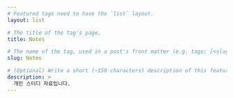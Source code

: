 ```yaml
---
# Featured tags need to have the `list` layout.
layout: list

# The title of the tag's page.
title: Notes

# The name of the tag, used in a post's front matter (e.g. tags: [<slug>]).
slug: Notes

# (Optional) Write a short (~150 characters) description of this featured tag.
description: >
  개인 스터디 자료입니다.
---
```

